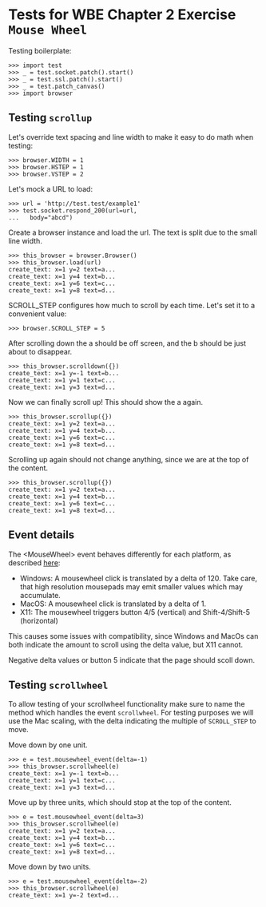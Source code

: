 Tests for WBE Chapter 2 Exercise `Mouse Wheel`
==============================================

Testing boilerplate:

    >>> import test
    >>> _ = test.socket.patch().start()
    >>> _ = test.ssl.patch().start()
    >>> _ = test.patch_canvas()
    >>> import browser

Testing `scrollup`
------------------

Let's override text spacing and line width to make it easy to do math
when testing:

    >>> browser.WIDTH = 1
    >>> browser.HSTEP = 1
    >>> browser.VSTEP = 2

Let's mock a URL to load:

    >>> url = 'http://test.test/example1'
    >>> test.socket.respond_200(url=url,
    ...   body="abcd")

Create a browser instance and load the url.
The text is split due to the small line width.

    >>> this_browser = browser.Browser()
    >>> this_browser.load(url)
    create_text: x=1 y=2 text=a...
    create_text: x=1 y=4 text=b...
    create_text: x=1 y=6 text=c...
    create_text: x=1 y=8 text=d...

SCROLL_STEP configures how much to scroll by each time. Let's set it to
a convenient value:

    >>> browser.SCROLL_STEP = 5

After scrolling down the a should be off screen, and the b should be just about
  to disappear.

    >>> this_browser.scrolldown({})
    create_text: x=1 y=-1 text=b...
    create_text: x=1 y=1 text=c...
    create_text: x=1 y=3 text=d...

Now we can finally scroll up!
This should show the a again.

    >>> this_browser.scrollup({})
    create_text: x=1 y=2 text=a...
    create_text: x=1 y=4 text=b...
    create_text: x=1 y=6 text=c...
    create_text: x=1 y=8 text=d...

Scrolling up again should not change anything, since we are at the top of the
content.

    >>> this_browser.scrollup({})
    create_text: x=1 y=2 text=a...
    create_text: x=1 y=4 text=b...
    create_text: x=1 y=6 text=c...
    create_text: x=1 y=8 text=d...



Event details
-------------

The \<MouseWheel\> event behaves differently for each platform, as described
  [here](https://wiki.tcl-lang.org/page/mousewheel):
* Windows: A mousewheel click is translated by a delta of 120. Take care, that high resolution mousepads may emit smaller values which may accumulate.
* MacOS: A mousewheel click is translated by a delta of 1.
* X11: The mousewheel triggers button 4/5 (vertical) and Shift-4/Shift-5 (horizontal)

This causes some issues with compatibility, since Windows and MacOs can both
  indicate the amount to scroll using the delta value, but X11 cannot.

Negative delta values or button 5 indicate that the page should scoll down.


Testing `scrollwheel`
---------------------

To allow testing of your scrollwheel functionality make sure to name the
  method which handles the event `scrollwheel`.
For testing purposes we will use the Mac scaling, with the delta indicating the
  multiple of `SCROLL_STEP` to move.

Move down by one unit.

    >>> e = test.mousewheel_event(delta=-1)
    >>> this_browser.scrollwheel(e)
    create_text: x=1 y=-1 text=b...
    create_text: x=1 y=1 text=c...
    create_text: x=1 y=3 text=d...

Move up by three units, which should stop at the top of the content.

    >>> e = test.mousewheel_event(delta=3)
    >>> this_browser.scrollwheel(e)
    create_text: x=1 y=2 text=a...
    create_text: x=1 y=4 text=b...
    create_text: x=1 y=6 text=c...
    create_text: x=1 y=8 text=d...

Move down by two units.

    >>> e = test.mousewheel_event(delta=-2)
    >>> this_browser.scrollwheel(e)
    create_text: x=1 y=-2 text=d...
